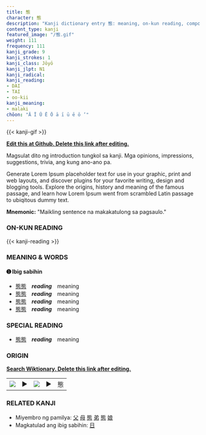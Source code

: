 ```yaml
---
title: 態
character: 態
description: "Kanji dictionary entry 態: meaning, on-kun reading, compounds, origin, related kanji"
content_type: kanji
featured_image: "/態.gif"
weight: 111
frequency: 111
kanji_grade: 9
kanji_strokes: 1
kanji_class: Jōyō
kanji_jlpt: N1
kanji_radical: 
kanji_reading: 
- DAI
- TAI
- oo-kii
kanji_meaning:
- malaki
chōon: "Ā Ī Ū Ē Ō ā ī ū ē ō ’"
---
```

[//]: # (Don't edit the line below. Kanji animated GIF code is automatically generated.)
{{< kanji-gif >}}

[//]: # (Edit below this line.)

**[Edit this at Github. Delete this link after editing.](https://github.com/tim0g/tim/tree/main/content/kanji/態/index.md)**

Magsulat dito ng introduction tungkol sa kanji. Mga opinions, impressions, suggestions, trivia, ang kung ano-ano pa.

Generate Lorem Ipsum placeholder text for use in your graphic, print and web layouts, and discover plugins for your favorite writing, design and blogging tools. Explore the origins, history and meaning of the famous passage, and learn how Lorem Ipsum went from scrambled Latin passage to ubiqitous dummy text.
 
**Mnemonic:** "Maikling sentence na makakatulong sa pagsaulo."

### ON-KUN READING

[//]: # (Don't edit the line below. ON-KUN READING code is automatically generated.)
{{< kanji-reading >}}

### MEANING & WORDS

#### ➊ **Ibig sabihin**
  - [態](../態)[態](../態)　***reading***　meaning
  - [態](../態)[態](../態)　***reading***　meaning
  - [態](../態)[態](../態)　***reading***　meaning
  - [態](../態)[態](../態)　***reading***　meaning

### SPECIAL READING
  - [態](../態)[態](../態)　***reading***　meaning

### ORIGIN

**[Search Wiktionary. Delete this link after editing.](https://wiktionary.org/wiki/態)**
<table class="kanji-table"><tr><td>
<img src="60px-態-bronze.svg.png">
</td><td>▶</td><td>
<img src="60px-態-oracle.svg.png">
</td><td>▶</td>
<td class="kanji-origin">態</td>
</tr></table>

### RELATED KANJI
- Miyembro ng pamilya: [父](../父) [母](../母) [態](../態) [弟](../弟) [態](../態) [娘](../娘)
- Magkatulad ang ibig sabihin: [日](../日)
